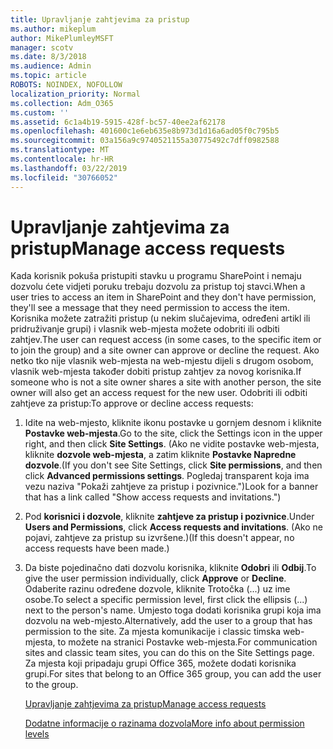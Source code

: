 ```yaml
---
title: Upravljanje zahtjevima za pristup
ms.author: mikeplum
author: MikePlumleyMSFT
manager: scotv
ms.date: 8/3/2018
ms.audience: Admin
ms.topic: article
ROBOTS: NOINDEX, NOFOLLOW
localization_priority: Normal
ms.collection: Adm_O365
ms.custom: ''
ms.assetid: 6c1a4b19-5915-428f-bc57-40ee2af62178
ms.openlocfilehash: 401600c1e6eb635e8b973d1d16a6ad05f0c795b5
ms.sourcegitcommit: 03a156a9c9740521155a30775492c7dff0982588
ms.translationtype: MT
ms.contentlocale: hr-HR
ms.lasthandoff: 03/22/2019
ms.locfileid: "30766052"
---
```

# <a name="manage-access-requests"></a><span data-ttu-id="3e2de-102">Upravljanje zahtjevima za pristup</span><span class="sxs-lookup"><span data-stu-id="3e2de-102">Manage access requests</span></span>

<span data-ttu-id="3e2de-103">Kada korisnik pokuša pristupiti stavku u programu SharePoint i nemaju dozvolu ćete vidjeti poruku trebaju dozvolu za pristup toj stavci.</span><span class="sxs-lookup"><span data-stu-id="3e2de-103">When a user tries to access an item in SharePoint and they don't have permission, they'll see a message that they need permission to access the item.</span></span> <span data-ttu-id="3e2de-104">Korisnika možete zatražiti pristup (u nekim slučajevima, određeni artikl ili pridruživanje grupi) i vlasnik web-mjesta možete odobriti ili odbiti zahtjev.</span><span class="sxs-lookup"><span data-stu-id="3e2de-104">The user can request access (in some cases, to the specific item or to join the group) and a site owner can approve or decline the request.</span></span> <span data-ttu-id="3e2de-105">Ako netko tko nije vlasnik web-mjesta na web-mjestu dijeli s drugom osobom, vlasnik web-mjesta također dobiti pristup zahtjev za novog korisnika.</span><span class="sxs-lookup"><span data-stu-id="3e2de-105">If someone who is not a site owner shares a site with another person, the site owner will also get an access request for the new user.</span></span> <span data-ttu-id="3e2de-106">Odobriti ili odbiti zahtjeve za pristup:</span><span class="sxs-lookup"><span data-stu-id="3e2de-106">To approve or decline access requests:</span></span>
  
1. <span data-ttu-id="3e2de-107">Idite na web-mjesto, kliknite ikonu postavke u gornjem desnom i kliknite **Postavke web-mjesta**.</span><span class="sxs-lookup"><span data-stu-id="3e2de-107">Go to the site, click the Settings icon in the upper right, and then click **Site Settings**.</span></span> <span data-ttu-id="3e2de-108">(Ako ne vidite postavke web-mjesta, kliknite **dozvole web-mjesta**, a zatim kliknite **Postavke Napredne dozvole**.</span><span class="sxs-lookup"><span data-stu-id="3e2de-108">(If you don't see Site Settings, click **Site permissions**, and then click **Advanced permissions settings**.</span></span> <span data-ttu-id="3e2de-109">Pogledaj transparent koja ima vezu naziva "Pokaži zahtjeve za pristup i pozivnice.")</span><span class="sxs-lookup"><span data-stu-id="3e2de-109">Look for a banner that has a link called "Show access requests and invitations.")</span></span>
    
2. <span data-ttu-id="3e2de-110">Pod **korisnici i dozvole**, kliknite **zahtjeve za pristup i pozivnice**.</span><span class="sxs-lookup"><span data-stu-id="3e2de-110">Under **Users and Permissions**, click **Access requests and invitations**.</span></span> <span data-ttu-id="3e2de-111">(Ako ne pojavi, zahtjeve za pristup su izvršene.)</span><span class="sxs-lookup"><span data-stu-id="3e2de-111">(If this doesn't appear, no access requests have been made.)</span></span>
    
3. <span data-ttu-id="3e2de-112">Da biste pojedinačno dati dozvolu korisnika, kliknite **Odobri** ili **Odbij**.</span><span class="sxs-lookup"><span data-stu-id="3e2de-112">To give the user permission individually, click **Approve** or **Decline**.</span></span> <span data-ttu-id="3e2de-113">Odaberite razinu određene dozvole, kliknite Trotočka (...) uz ime osobe.</span><span class="sxs-lookup"><span data-stu-id="3e2de-113">To select a specific permission level, first click the ellipsis (...) next to the person's name.</span></span> <span data-ttu-id="3e2de-114">Umjesto toga dodati korisnika grupi koja ima dozvolu na web-mjesto.</span><span class="sxs-lookup"><span data-stu-id="3e2de-114">Alternatively, add the user to a group that has permission to the site.</span></span> <span data-ttu-id="3e2de-115">Za mjesta komunikacije i classic timska web-mjesta, to možete na stranici Postavke web-mjesta.</span><span class="sxs-lookup"><span data-stu-id="3e2de-115">For communication sites and classic team sites, you can do this on the Site Settings page.</span></span> <span data-ttu-id="3e2de-116">Za mjesta koji pripadaju grupi Office 365, možete dodati korisnika grupi.</span><span class="sxs-lookup"><span data-stu-id="3e2de-116">For sites that belong to an Office 365 group, you can add the user to the group.</span></span>
    
    [<span data-ttu-id="3e2de-117">Upravljanje zahtjevima za pristup</span><span class="sxs-lookup"><span data-stu-id="3e2de-117">Manage access requests </span></span>](https://go.microsoft.com/fwlink/?linkid=2008747)
    
    [<span data-ttu-id="3e2de-118">Dodatne informacije o razinama dozvola</span><span class="sxs-lookup"><span data-stu-id="3e2de-118">More info about permission levels</span></span>](https://go.microsoft.com/fwlink/?linkid=867071)
    

